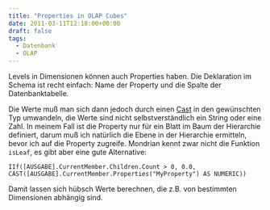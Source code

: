 ```yaml
---
title: "Properties in OLAP Cubes"
date: 2011-03-11T12:18:00+00:00
draft: false
tags:
  - Datenbank
  - OLAP
---
```

Levels in Dimensionen können auch Properties haben. Die Deklaration im Schema ist recht einfach: Name der Property und die Spalte der Datenbanktabelle.

Die Werte muß man sich dann jedoch durch einen [Cast]( http://mondrian.pentaho.com/documentation/mdx.php) in den gewünschten Typ umwandeln, die Werte sind nicht selbstverständlich ein String oder eine Zahl. In meinem Fall ist die Property nur für ein Blatt im Baum der Hierarchie definiert, darum muß ich natürlich die Ebene in der Hierarchie ermitteln, bevor ich auf die Property zugreife. Mondrian kennt zwar nicht die Funktion `isLeaf`, es gibt aber eine gute Alternative:

```
IIf([AUSGABE].CurrentMember.Children.Count > 0, 0.0,
CAST([AUSGABE].CurrentMember.Properties("MyProperty") AS NUMERIC))
```

Damit lassen sich hübsch Werte berechnen, die z.B. von bestimmten Dimensionen abhängig sind.
